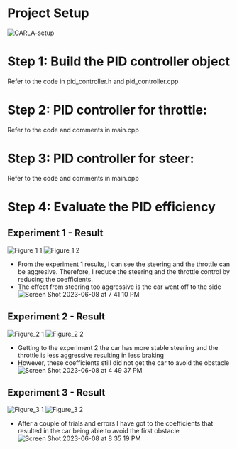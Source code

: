 # Project Setup 
![CARLA-setup](https://github.com/qbach-repo/SDE-PID-Controller/assets/58492405/c7e156c5-fc96-45d8-b7d5-a822161d106c)

# Step 1: Build the PID controller object
Refer to the code in pid_controller.h and pid_controller.cpp

# Step 2: PID controller for throttle:
Refer to the code and comments in main.cpp

# Step 3: PID controller for steer:
Refer to the code and comments in main.cpp

# Step 4: Evaluate the PID efficiency
## Experiment 1 - Result
![Figure_1 1](https://github.com/qbach-repo/SDE-PID-Controller/assets/58492405/4d94c1ad-697c-43eb-912b-6da7cc568270)
![Figure_1 2](https://github.com/qbach-repo/SDE-PID-Controller/assets/58492405/42228d21-c64c-446e-a60a-6b3fc57d2b91)

- From the experiment 1 results, I can see the steering and the throttle can be aggresive. Therefore, I reduce the steering and the throttle control by reducing the coefficients.
- The effect from steering too aggressive is the car went off to the side
![Screen Shot 2023-06-08 at 7 41 10 PM](https://github.com/qbach-repo/SDE-PID-Controller/assets/58492405/34e50f8b-5d17-4eb4-a140-3681af4cfab1)

## Experiment 2 - Result
![Figure_2 1](https://github.com/qbach-repo/SDE-PID-Controller/assets/58492405/6db8ac1e-e5b8-4a1a-86c0-5c49cfa0ec0f)
![Figure_2 2](https://github.com/qbach-repo/SDE-PID-Controller/assets/58492405/2054b109-7a5e-4f31-9036-cb6462c9e07a)

- Getting to the experiment 2 the car has more stable steering and the throttle is less aggressive resulting in less braking
- However, these coefficients still did not get the car to avoid the obstacle 
![Screen Shot 2023-06-08 at 4 49 37 PM](https://github.com/qbach-repo/SDE-PID-Controller/assets/58492405/91d3c02e-eec8-4b43-bf73-7411621f7516)


## Experiment 3 - Result 
![Figure_3 1](https://github.com/qbach-repo/SDE-PID-Controller/assets/58492405/7a9a2868-a80d-4b0a-b46b-d1ab5d6b7e07)
![Figure_3 2](https://github.com/qbach-repo/SDE-PID-Controller/assets/58492405/eccf0b7c-298e-4a2f-9232-90901478bc96)

- After a couple of trials and errors I have got to the coefficients that resulted in the car being able to avoid the first obstacle 
![Screen Shot 2023-06-08 at 8 35 19 PM](https://github.com/qbach-repo/SDE-PID-Controller/assets/58492405/f783f0b1-ac8a-4541-9e0a-6a84249ed3fe)

